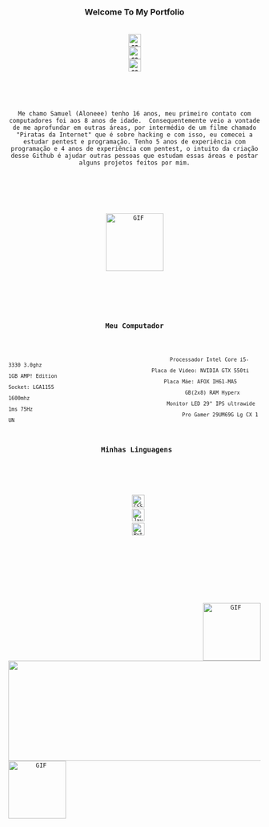 

<h3 align="center">Welcome To My Portfolio</h3>
<h5 align="center">
  <code>
<a href="https://twitter.com/Aloneezin" target="blank"><img align="center" src="https://cdn.jsdelivr.net/npm/simple-icons@3.0.1/icons/twitter.svg" alt="commandrose" height="25" width="25" /></a>
<a href="https://linkedin.com/in/Aloneezin" target="blank"><img align="center" src="https://cdn.jsdelivr.net/npm/simple-icons@3.0.1/icons/linkedin.svg" alt="commandrose" height="25" width="25" /></a>
<a href="https://instagram.com/Aloneezin" target="blank"><img align="center" src="https://cdn.jsdelivr.net/npm/simple-icons@3.0.1/icons/instagram.svg" alt="commandrose" height="25" width="25" /></a>
</h5>
<br>
<p align="center">Me chamo Samuel (Aloneee) tenho 16 anos, meu primeiro contato com computadores foi aos 8 anos de idade.  Consequentemente veio a vontade de me aprofundar em outras áreas, por intermédio de um filme chamado "Piratas da Internet" que é sobre hacking e com isso, eu comecei a estudar pentest e programação. Tenho 5 anos de experiência com programação e 4 anos de experiência com pentest, o intuito da criação desse Github é ajudar outras pessoas que estudam essas áreas e postar alguns projetos feitos por mim.
</p>
<br><br>
<p width="100%" align="center">
<img img align="center" height="115" alt="GIF" src="https://pbs.twimg.com/profile_images/1097511525479256064/iXRGVusX_400x400.png" />
</p>
<br><br>

<h3 align="center">Meu Computador</h3>


                                                         Processador Intel Core i5-3330 3.0ghz
                                                   Placa de Video: NVIDIA GTX 550ti 1GB AMP! Edition
                                                       Placa Mãe: AFOX IH61-MA5 Socket: LGA1155
                                                              GB(2x8) RAM Hyperx 1600mhz
                                                        Monitor LED 29" IPS ultrawide 1ms 75Hz
                                                             Pro Gamer 29UM69G Lg CX 1 UN

<h3 align="center"> Minhas Linguagens</h3>

  <p align="center">
  <code><img title="CSS" height="25" src="https://www.pngitem.com/pimgs/m/198-1985012_transparent-css3-logo-png-css-logo-transparent-background.png"></code>
  <code><img title="Javascript" height="25" src="https://upload.wikimedia.org/wikipedia/commons/thumb/9/99/Unofficial_JavaScript_logo_2.svg/1200px-Unofficial_JavaScript_logo_2.svg.png"></code>
  <code><img title="Python" height="25" src="https://lh3.googleusercontent.com/proxy/rN33h9liw6UOhgj2PTGIuvbbGIs1ekt4naBsYctPv6EX3rn1F2neTsydhfK97BKlK3Bei-VzooBIeQfmvqAItl6CzuAKtpAa64s"></code>
</p>

<br><br>
<p width="100%" align="center">
<img img align="Right" height="115" alt="GIF" src="https://i.pinimg.com/originals/4e/4e/a6/4e4ea630af53ad893fb81f510f52ceb0.jpg" />
<a href="https://github.com/anuraghazra/github-readme-stats" title="Go to Source"><img width="200%" height="200" src="https://github-readme-stats.vercel.app/api?username=Aloneeezin&show_icons=true&theme=graywhite"></a>
<img img align="Left" height="115" alt="GIF" src="https://external-preview.redd.it/W4XFZfnnb9B0-yHmurDub2QU4OVgAYI2VvmEUbvzUEk.jpg?auto=webp&s=a506e43a65e812eb6fbb6cdb442111d5fd5f81fb" />
</
